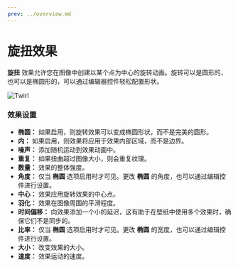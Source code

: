 ```yaml
---
prev: ../overview.md
---
```


# 旋扭效果

**旋扭** 效果允许您在图像中创建以某个点为中心的旋转动画。旋转可以是圆形的，也可以是椭圆形的，可以通过编辑器控件轻松配置形状。

![Twirl](/wallpaper-engine-docs/img/effects/Twirl.gif)

### 效果设置

* **椭圆：** 如果启用，则旋转效果可以变成椭圆形状，而不是完美的圆形。
* **内：** 如果启用，则效果将应用于效果内部区域，而不是边界。
* **噪声：** 添加随机运动到效果动画中。
* **重复：** 如果扭曲超过图像大小，则会重复纹理。
* **数量：** 效果的整体强度。
* **角度：** 仅当 **椭圆** 选项启用时才可见。更改 **椭圆** 的角度，也可以通过编辑控件进行设置。
* **中心：** 效果应用旋转效果的中心点。
* **羽化：** 效果在图像周围的平滑程度。
* **时间偏移：** 向效果添加一个小的延迟，这有助于在壁纸中使用多个效果时，确保它们不是同步的。
* **比率：** 仅当 **椭圆** 选项启用时才可见。更改 **椭圆** 的宽度，也可以通过编辑控件进行设置。
* **大小：** 改变效果的大小。
* **速度：** 效果运动的速度。